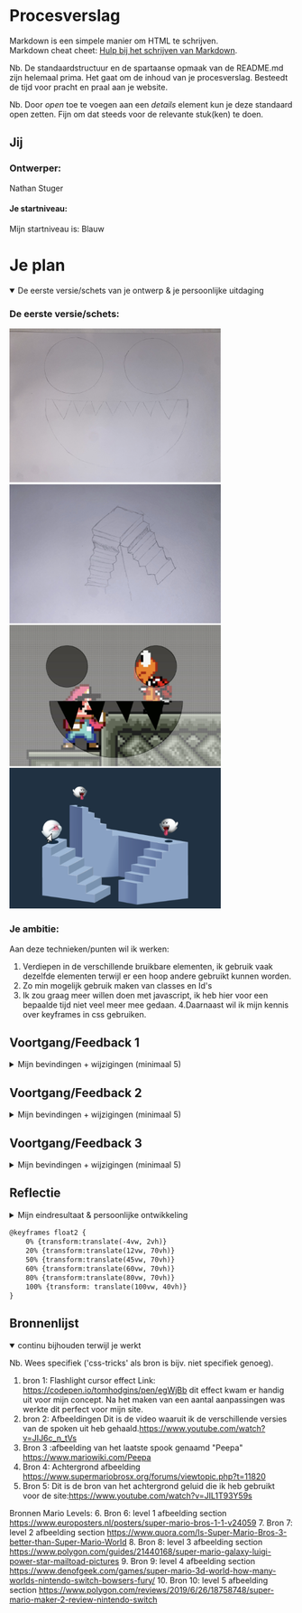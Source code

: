 # Procesverslag
Markdown is een simpele manier om HTML te schrijven.  
Markdown cheat cheet: [Hulp bij het schrijven van Markdown](https://github.com/adam-p/markdown-here/wiki/Markdown-Cheatsheet).

Nb. De standaardstructuur en de spartaanse opmaak van de README.md zijn helemaal prima. Het gaat om de inhoud van je procesverslag. Besteedt de tijd voor pracht en praal aan je website.

Nb. Door *open* toe te voegen aan een *details* element kun je deze standaard open zetten. Fijn om dat steeds voor de relevante stuk(ken) te doen.




## Jij

### Ontwerper:
Nathan Stuger

#### Je startniveau:
Mijn startniveau is: Blauw




# Je plan

<details open>
  <summary>De eerste versie/schets van je ontwerp & je persoonlijke uitdaging</summary>

  ### De eerste versie/schets:
  
  <img src="readme-images/schetsinfoscherm.png" width="375px" alt="eerste versie/schets">
  
  <img src="readme-images/schetstrappen.png" width="375px" alt="eerste versie/schets">
  
  <img src="readme-images/conceptinfoscherm.png" width="375px" alt="eerste versie/schets">
  
  <img src="readme-images/concepttrap.png" width="375px" alt="eerste versie/schets">
  
  


  ### Je ambitie: 
  Aan deze technieken/punten wil ik werken:
  1. Verdiepen in de verschillende bruikbare elementen, ik gebruik vaak dezelfde elementen terwijl er een hoop andere gebruikt kunnen worden.
  2. Zo min mogelijk gebruik maken van classes en Id's
  3. Ik zou graag meer willen doen met javascript, ik heb hier voor een bepaalde tijd niet veel meer mee gedaan. 
  4.Daarnaast wil ik mijn kennis over keyframes in css gebruiken.
  




## Voortgang/Feedback 1

<details>
  <summary> Mijn bevindingen + wijzigingen (minimaal 5)</summary>

  ### Bevinding 1:
  In mijn eerste concept is te zien dat de achtergrond waarop de spoken staan een basis kleur heeft. Dit geeft niet echt goed de sfeer van Mario weer.

  #### oplossing:
  Een wat levendigere achtergrond gebruiken, wellicht een achtergrond uit het echte spel.


  ### Bevinding 2:
  In het tweede scherm komt het beeld niet helemaal naar voren, dit komt door de overlay van het spook. De tanden blokkeren een hoop van de afbeelding. 

  #### oplossing:
 Het eerste concept wat minder op de voorgrond zetten en zorgen dat de tekst + afbeelding goed tot zijn recht komt. 


 ### Bevinding 3:
  Ik heb steeds hetzelfde spook terug laten komen waardoor het effect van minder duidelijk overkomt.

  #### oplossing:
 De spoken toevoegen hoewel zijn deze nog niet vrij zijn gemaakt.
 
 
  ### Bevinding 4:
  In mijn eerste concept heb ik trappen gebruikt om de spoken op te "plaatsen". Deze trappen zijn 3D en wil ik graag volledig in CSS maken. Na wat meer onderzoek te hebben gedaan en dit besproken te hebben is dit moeilijker dan gedacht. 
  

  #### oplossing:
 De d3 trappen zijn ingewikkeld om te maken en dat is misschien juist interessant. De stijl is helaas niet echt in de Mario stijl. Het is misschien handiger om iets uit het level van de spoken toe te voegen. 
 
 
  ### Bevinding 5:
 Er is niet echt een interactief aspect hoewel je op de button drukt moet er nog iets zijn dat deze ervaring speciaal maakt. 

  #### oplossing:
 Een hover toevoegen over de spoken met de verschillende versies om het mario effect te na te maken.

 <img src="readme-images/websiteconcept.png" width="375px" alt="eerste versie/schets">
  
  <img src="readme-images/websiteconcept2.png" width="375px" alt="eerste versie/schets">
</details>



</details>



## Voortgang/Feedback 2

<details>
  <summary>Mijn bevindingen + wijzigingen (minimaal 5)</summary>
  
  ### Bevinding 1:
  Alle kleuren zijn nog niet toegeveogd aan mijn Custom Properties.
  
  #### oplossing:
  Ik ga een definitieve keuze maken van alle kleuren en deze toevoegen aan de Custom Properties.
  
  ### Bevinding 2:
  Binnen mijn code had ik nog een aantal px en em door elkaar gebruikt.

  #### oplossing:
  Zorgen dat ik een keuze maak tussen em en px en dit binnen de rest van het document doorvoer.

  ### Bevinding 3:
  Kleurcodes en kleur aangegeven in woorden terug gevonden binnen mijn code.  

  #### oplossing:
  Zoals het em en px verhaal ga ik een definitieve keuze maken tussen welke van de twee ik ga gebruiken. 
  
   ### Bevinding 4:
  Binnen de code maak ik gebruik van Id's en classes. 

  #### oplossing:
  Ik ga al deze id's en classes vervangen en tenzij ik deze goed kan onderbouwen.
  
  ### Bevinding 5:
  Binnen Javascript heb ik gebruik gemaakt van inline styling + content.

  #### oplossing:
  Ik moet dit op een andere manier invoeren in javascript. Is dit niet lukt zonder classes te gebruiken ga ik hier hulp voor vragen. 
  
  <img src="readme-images/javascriptinline.png" width="375px" alt="eerste versie/schets">
  <img src="readme-images/cssid.png" width="375px" alt="eerste versie/schets">
  
  </details>




## Voortgang/Feedback 3

<details>
  <summary>Mijn bevindingen + wijzigingen (minimaal 5)</summary>
  
  ### Bevinding 1:
  Geen duidelijke indicatie dat je het informatie venster kan sluiten. 

  #### oplossing:
  Ik heb verschillende states aan de knop toegevoegd zodat het duidelijk is dat de gebruiker hiermee kan interacteren. 


  ### Bevinding 2:
  De spoken bewegen te Synchroon over het scherm.

  #### oplossing:
  Ik ga binnen de keyframes een paar regels aanpassen zodat deze niet op hetzelfde moment veranderen van positie.

  ### Bevinding 3:
  Het geluidsfragment dat is toegevoegd werkt nog niet zoals ik dit voorogen had. Deze valt nu te erg op en verstoord de achtergrond. 
  
  #### oplossing:
  Ik ga proberen een opactiy toe te voegen zodat deze meer opgaat in de achtergrond. 
  
   ### Bevinding 4:
  Er zijn een aantal onderwerpen binnen de code (css html en javascript) waar nog geen commmets bij staan.

  #### oplossing:
 Vooral in css moet ik nog een aantal comments toevoegen om de code zo duidelijk mogelijk te maken.
  
  ### Bevinding 5:
   De custom properties zijn nog niet uitgewerkt.  

  #### oplossing:
  Ik was nog niet helemaal uit over bepaalde design keuzes sommige elementen, nu ik hier bijna over uit ben zal ik deze toevoegen aan mijn css.
</details>




## Reflectie

<details>
  <summary>Mijn eindresultaat & persoonlijke ontwikkeling</summary>

  ### Je uitkomst - karakteristiek screenshot(s):
  <img src="readme-images/dummy-plaatje.jpg" width="375px" alt="final ontwerp">


  ### Dit ging goed/Heb ik geleerd: 
  Korte omschrijving met plaatje(s)

  <img src="readme-images/dummy-plaatje.jpg" width="375px" alt="top">


  ### Dit was lastig/Is niet gelukt:
  Korte omschrijving met plaatje(s)

  <img src="readme-images/dummy-plaatje.jpg" width="375px" alt="bummer">
</details>

```
@keyframes float2 {
    0% {transform:translate(-4vw, 2vh)}
    20% {transform:translate(12vw, 70vh)}
    50% {transform:translate(45vw, 70vh)}
    60% {transform:translate(60vw, 70vh)}
    80% {transform:translate(80vw, 70vh)}
    100% {transform: translate(100vw, 40vh)}
}
```


## Bronnenlijst

<details open>
<summary>continu bijhouden terwijl je werkt</summary>

Nb. Wees specifiek ('css-tricks' als bron is bijv. niet specifiek genoeg).

1. bron 1: Flashlight cursor effect Link: https://codepen.io/tomhodgins/pen/egWjBb dit effect kwam er handig uit voor mijn concept. Na het maken van een aantal aanpassingen was werkte dit perfect voor mijn site. 
2. bron 2: Afbeeldingen Dit is de video waaruit ik de verschillende versies van de spoken uit heb gehaald.https://www.youtube.com/watch?v=JIJ6c_n_tVs 
3. Bron 3 :afbeelding van het laatste spook genaamd "Peepa" https://www.mariowiki.com/Peepa
4. Bron 4: Achtergrond afbeelding https://www.supermariobrosx.org/forums/viewtopic.php?t=11820
5. Bron 5: Dit is de bron van het achtergrond geluid die ik heb gebruikt voor de site:https://www.youtube.com/watch?v=JIL1T93Y59s

Bronnen Mario Levels:
6. Bron 6: level 1 afbeelding section https://www.europosters.nl/posters/super-mario-bros-1-1-v24059
7. Bron 7: level 2 afbeelding section https://www.quora.com/Is-Super-Mario-Bros-3-better-than-Super-Mario-World
8. Bron 8: level 3 afbeelding section https://www.polygon.com/guides/21440168/super-mario-galaxy-luigi-power-star-mailtoad-pictures
9. Bron 9: level 4 afbeelding section https://www.denofgeek.com/games/super-mario-3d-world-how-many-worlds-nintendo-switch-bowsers-fury/
10. Bron 10: level 5 afbeelding section https://www.polygon.com/reviews/2019/6/26/18758748/super-mario-maker-2-review-nintendo-switch

</details>